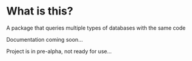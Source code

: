 # What is this? 

A package that queries multiple types of databases with the same code

Documentation coming soon...

Project is in pre-alpha, not ready for use...
